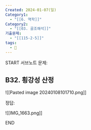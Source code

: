 ```yaml
---
Created: 2024-01-07(일)
Category1:
  - "[[6. 역학]]"
Category2:
  - "[[03. 골조해석]]"
기출문제:
  - "[[115-2-5]]"
tags:
  - 🧮
---
```


START
서브노트
문제:  
## B32. 횡강성 산정

![[Pasted image 20240108101710.png]]


정답: 


![[IMG_1663.png]]
<!--ID: 1704697317463-->
END